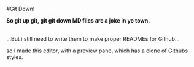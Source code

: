 #Git Down! 

**So git up git, git git down MD files are a joke in yo town.**
<br/><br/>

...But i still need to write them to make proper READMEs for Github...

so I made this editor, with a preview pane, which has a clone of Githubs styles.